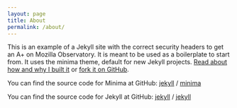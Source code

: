```yaml
---
layout: page
title: About
permalink: /about/
---
```


This is an example of a Jekyll site with the correct security headers to get an A+ on Mozilla Observatory. It is meant to be used as a boilerplate to start from. It uses the minima theme, default for new Jekyll projects. [Read about how and why I built it](https://ogdenstudios.xyz/2019/03/02/how-do-i-get-an-a-plus-mozilla-observatory-jekyll-netlify.html) or [fork it on GitHub](https://github.com/ogdenstudios/secure-jekyll-site).

You can find the source code for Minima at GitHub:
[jekyll][jekyll-organization] /
[minima](https://github.com/jekyll/minima)

You can find the source code for Jekyll at GitHub:
[jekyll][jekyll-organization] /
[jekyll](https://github.com/jekyll/jekyll)


[jekyll-organization]: https://github.com/jekyll
